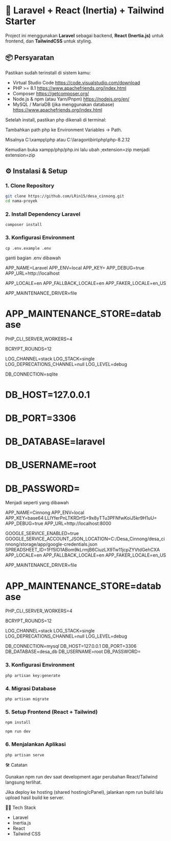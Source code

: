 # 🚀 Laravel + React (Inertia) + Tailwind Starter

Project ini menggunakan **Laravel** sebagai backend, **React (Inertia.js)** untuk frontend, dan **TailwindCSS** untuk styling.

## 📦 Persyaratan

Pastikan sudah terinstall di sistem kamu:

- Virtual Studio Code https://code.visualstudio.com/download
- PHP >= 8.1 https://www.apachefriends.org/index.html
- Composer https://getcomposer.org/
- Node.js & npm (atau Yarn/Pnpm) https://nodejs.org/en/
- MySQL / MariaDB (jika menggunakan database) https://www.apachefriends.org/index.html

Setelah install, pastikan php dikenali di terminal:

Tambahkan path php ke Environment Variables → Path.

Misalnya C:\xampp\php atau C:\laragon\bin\php\php-8.2.12

Kemudian buka xampp/php/php.ini lalu ubah ;extension=zip menjadi extension=zip

## ⚙️ Instalasi & Setup

### 1. Clone Repository

```bash
git clone https://github.com/LRin15/desa_cinnong.git
cd nama-proyek
```

### 2. Install Dependency Laravel

```
composer install

```

### 3. Konfigurasi Environment

```
cp .env.example .env

```

ganti bagian .env dibawah

APP_NAME=Laravel
APP_ENV=local
APP_KEY=
APP_DEBUG=true
APP_URL=http://localhost

APP_LOCALE=en
APP_FALLBACK_LOCALE=en
APP_FAKER_LOCALE=en_US

APP_MAINTENANCE_DRIVER=file

# APP_MAINTENANCE_STORE=database

PHP_CLI_SERVER_WORKERS=4

BCRYPT_ROUNDS=12

LOG_CHANNEL=stack
LOG_STACK=single
LOG_DEPRECATIONS_CHANNEL=null
LOG_LEVEL=debug

DB_CONNECTION=sqlite

# DB_HOST=127.0.0.1

# DB_PORT=3306

# DB_DATABASE=laravel

# DB_USERNAME=root

# DB_PASSWORD=

Menjadi seperti yang dibawah

APP_NAME=Cinnong
APP_ENV=local
APP_KEY=base64:LLIYferPnLTKRDrfS+9x8yTTu3PFNfwKoiJ5kr9H1uU=
APP_DEBUG=true
APP_URL=http://localhost:8000

GOOGLE_SERVICE_ENABLED=true
GOOGLE_SERVICE_ACCOUNT_JSON_LOCATION=C:/Desa_Cinnong/desa_cinnong/storage/app/google-credentials.json
SPREADSHEET_ID=1Ff5IO1ABom9kLrmjB6CiuzLX9Tw11jcpZYVtdGehCXA
APP_LOCALE=en
APP_FALLBACK_LOCALE=en
APP_FAKER_LOCALE=en_US

APP_MAINTENANCE_DRIVER=file

# APP_MAINTENANCE_STORE=database

PHP_CLI_SERVER_WORKERS=4

BCRYPT_ROUNDS=12

LOG_CHANNEL=stack
LOG_STACK=single
LOG_DEPRECATIONS_CHANNEL=null
LOG_LEVEL=debug

DB_CONNECTION=mysql
DB_HOST=127.0.0.1
DB_PORT=3306
DB_DATABASE=desa_db
DB_USERNAME=root
DB_PASSWORD=

### 3. Konfigurasi Environment

```
php artisan key:generate

```

### 4. Migrasi Database

```
php artisan migrate

```

### 5. Setup Frontend (React + Tailwind)

```
npm install

npm run dev

```

### 6. Menjalankan Aplikasi

```
php artisan serve

```

🛠️ Catatan

Gunakan npm run dev saat development agar perubahan React/Tailwind langsung terlihat.

Jika deploy ke hosting (shared hosting/cPanel), jalankan npm run build lalu upload hasil build ke server.

👨‍💻 Tech Stack

- Laravel
- Inertia.js
- React
- Tailwind CSS
